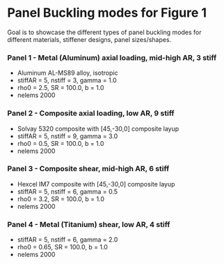 # Panel Buckling modes for Figure 1
Goal is to showcase the different types of panel buckling modes for different materials, stiffener designs, panel sizes/shapes.

### Panel 1 - Metal (Aluminum) axial loading, mid-high AR, 3 stiff
* Aluminum AL-MS89 alloy, isotropic
* stiffAR = 5, nstiff = 3, gamma = 1.0
* rho0 = 2.5, SR = 100.0, b = 1.0
* nelems 2000

### Panel 2 - Composite axial loading, low AR, 9 stiff
* Solvay 5320 composite with [45,-30,0] composite layup
* stiffAR = 5, nstiff = 9, gamma = 3.0
* rho0 = 0.5, SR = 100.0, b = 1.0
* nelems 2000

### Panel 3 - Composite shear, mid-high AR, 6 stiff
* Hexcel IM7 composite with [45,-30,0] composite layup
* stiffAR = 5, nstiff = 6, gamma = 0.5
* rho0 = 3.2, SR = 100.0, b = 1.0
* nelems 2000

### Panel 4 - Metal (Titanium) shear, low AR, 4 stiff
* stiffAR = 5, nstiff = 6, gamma = 2.0
* rho0 = 0.65, SR = 100.0, b = 1.0
* nelems 2000